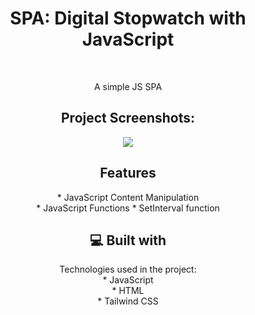 
<h1 align="center" id="title">SPA: Digital Stopwatch with JavaScript</h1><br>

<p align="center" id="description">A simple JS SPA</p>

<h2 align="center">Project Screenshots:</h2>


<p align="center">
<img src="https://i.imgur.com/KQR9mXy.gif">
</p>


<h2 align="center">Features</h2>
<p align="center">
  * JavaScript Content Manipulation<br>
  * JavaScript Functions
  * SetInterval function
</p>

<h2 align="center">💻 Built with</h2>
<p align="center">
  Technologies used in the project:
  <br>
  * JavaScript<br>
  * HTML<br>
  * Tailwind CSS
</p>

